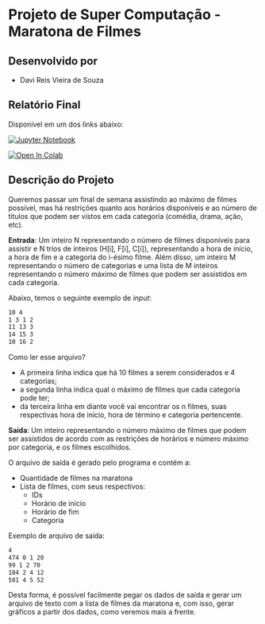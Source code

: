 # Projeto de Super Computação - Maratona de Filmes

## Desenvolvido por

- Davi Reis Vieira de Souza

## Relatório Final

Disponível em um dos links abaixo:

[![Jupyter Notebook](https://img.shields.io/badge/jupyter-%23FA0F00.svg?style=for-the-badge&logo=jupyter&logoColor=white)](https://github.com/DaviReisVieira/Projeto-SuperComp/blob/main/RelatórioFinal.ipynb)

[![Open In Colab](https://colab.research.google.com/assets/colab-badge.svg)](https://colab.research.google.com/github/DaviReisVieira/Projeto-SuperComp/blob/main/RelatórioFinal.ipynb)

## Descrição do Projeto

Queremos passar um final de semana assistindo ao máximo de filmes possível, mas há restrições quanto aos horários disponíveis e ao número de títulos que podem ser vistos em cada categoria (comédia, drama, ação, etc).

**Entrada**: Um inteiro N representando o número de filmes disponíveis para assistir e N trios de inteiros (H[i], F[i], C[i]), representando a hora de início, a hora de fim e a categoria do i-ésimo filme. Além disso, um inteiro M representando o número de categorias e uma lista de M inteiros representando o número máximo de filmes que podem ser assistidos em cada categoria.

Abaixo, temos o seguinte exemplo de *input*:

```txt
10 4
1 3 1 2 
11 13 3
14 15 3
10 16 2
```

Como ler esse arquivo?

- A primeira linha indica que há 10 filmes a serem considerados e 4 categorias;
- a segunda linha indica qual o máximo de filmes que cada categoria pode ter;
- da terceira linha em diante você vai encontrar os n filmes, suas respectivas hora de início, hora de término e categoria pertencente.

**Saída**: Um inteiro representando o número máximo de filmes que podem ser assistidos de acordo com as restrições de horários e número máximo por categoria, e os filmes escolhidos.

O arquivo de saída é gerado pelo programa e contém a:

- Quantidade de filmes na maratona
- Lista de filmes, com seus respectivos:
    - IDs
    - Horário de início
    - Horário de fim
    - Categoria

Exemplo de arquivo de saída:

```txt
4
474 0 1 20
99 1 2 70
184 2 4 12
581 4 5 52
```

Desta forma, é possível facilmente pegar os dados de saída e gerar um arquivo de texto com a lista de filmes da maratona e, com isso, gerar gráficos a partir dos dados, como veremos mais a frente.